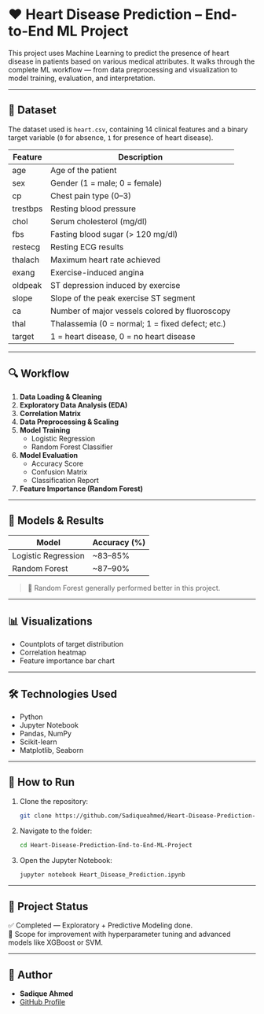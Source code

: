 # ❤️ Heart Disease Prediction – End-to-End ML Project

This project uses Machine Learning to predict the presence of heart disease in patients based on various medical attributes. It walks through the complete ML workflow — from data preprocessing and visualization to model training, evaluation, and interpretation.

---

## 📁 Dataset

The dataset used is `heart.csv`, containing 14 clinical features and a binary target variable (`0` for absence, `1` for presence of heart disease).

| Feature        | Description                                      |
|----------------|--------------------------------------------------|
| age            | Age of the patient                               |
| sex            | Gender (1 = male; 0 = female)                    |
| cp             | Chest pain type (0–3)                            |
| trestbps       | Resting blood pressure                           |
| chol           | Serum cholesterol (mg/dl)                        |
| fbs            | Fasting blood sugar (> 120 mg/dl)                |
| restecg        | Resting ECG results                              |
| thalach        | Maximum heart rate achieved                      |
| exang          | Exercise-induced angina                          |
| oldpeak        | ST depression induced by exercise                |
| slope          | Slope of the peak exercise ST segment            |
| ca             | Number of major vessels colored by fluoroscopy  |
| thal           | Thalassemia (0 = normal; 1 = fixed defect; etc.) |
| target         | 1 = heart disease, 0 = no heart disease          |

---

## 🔍 Workflow

1. **Data Loading & Cleaning**
2. **Exploratory Data Analysis (EDA)**
3. **Correlation Matrix**
4. **Data Preprocessing & Scaling**
5. **Model Training**
   - Logistic Regression
   - Random Forest Classifier
6. **Model Evaluation**
   - Accuracy Score
   - Confusion Matrix
   - Classification Report
7. **Feature Importance (Random Forest)**

---

## 🚀 Models & Results

| Model                | Accuracy (%) |
|----------------------|--------------|
| Logistic Regression  | ~83–85%      |
| Random Forest        | ~87–90%      |

> 📌 Random Forest generally performed better in this project.

---

## 📊 Visualizations

- Countplots of target distribution  
- Correlation heatmap  
- Feature importance bar chart  

---

## 🛠️ Technologies Used

- Python  
- Jupyter Notebook  
- Pandas, NumPy  
- Scikit-learn  
- Matplotlib, Seaborn  

---

## 📎 How to Run

1. Clone the repository:
   ```bash
   git clone https://github.com/Sadiqueahmed/Heart-Disease-Prediction-End-to-End-ML-Project.git
   ```
2. Navigate to the folder:
   ```bash
   cd Heart-Disease-Prediction-End-to-End-ML-Project
   ```
3. Open the Jupyter Notebook:
   ```bash
   jupyter notebook Heart_Disease_Prediction.ipynb
   ```

---

## 📌 Project Status

✅ Completed — Exploratory + Predictive Modeling done.  
🚀 Scope for improvement with hyperparameter tuning and advanced models like XGBoost or SVM.

---

## 👤 Author

- **Sadique Ahmed**
- [GitHub Profile](https://github.com/Sadiqueahmed)
